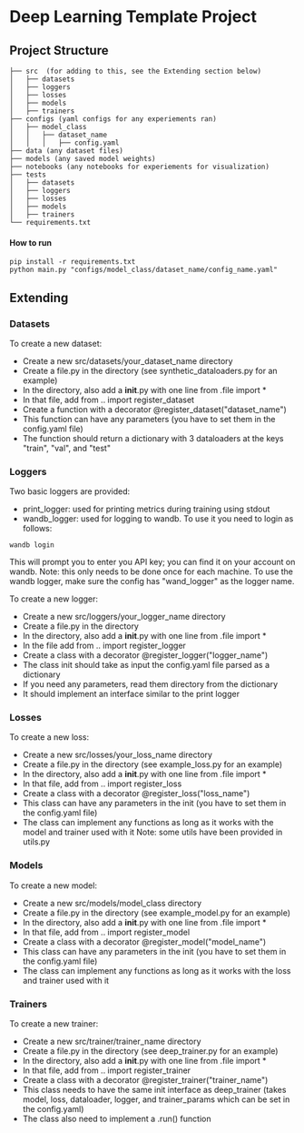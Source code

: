 # Deep Learning Template Project

## Project Structure
```
├── src  (for adding to this, see the Extending section below)
│   ├── datasets
│   ├── loggers
│   ├── losses
│   ├── models
│   ├── trainers
├── configs (yaml configs for any experiements ran)
│   ├── model_class
│   │   ├── dataset_name
│   │   │   ├── config.yaml
├── data (any dataset files)
├── models (any saved model weights)
├── notebooks (any notebooks for experiements for visualization)
├── tests
│   ├── datasets
│   ├── loggers
│   ├── losses
│   ├── models
│   ├── trainers
└── requirements.txt
```
#### How to run
```
pip install -r requirements.txt
python main.py "configs/model_class/dataset_name/config_name.yaml"
```

## Extending
### Datasets
To create a new dataset:
- Create a new src/datasets/your_dataset_name directory
- Create a file.py in the directory (see synthetic_dataloaders.py for an example)
- In the directory, also add a __init__.py with one line from .file import *
- In that file, add from .. import register_dataset
- Create a function with a decorator @register_dataset("dataset_name")
- This function can have any parameters (you have to set them in the config.yaml file)
- The function should return a dictionary with 3 dataloaders at the keys "train", "val", and "test"

### Loggers
Two basic loggers are provided:
- print_logger: used for printing metrics during training using stdout
- wandb_logger: used for logging to wandb. To use it you need to login as follows:
```
wandb login
```
This will prompt you to enter you API key; you can find it on your account on wandb. Note: this only needs to be done once for each machine. To use the wandb logger, make sure the config has "wand_logger" as the logger name.

To create a new logger:
- Create a new src/loggers/your_logger_name directory
- Create a file.py in the directory
- In the directory, also add a __init__.py with one line from .file import *
- In the file add from .. import register_logger
- Create a class with a decorator @register_logger("logger_name")
- The class init should take as input the config.yaml file parsed as a dictionary
- If you need any parameters, read them directory from the dictionary
- It should implement an interface similar to the print logger

### Losses
To create a new loss:
- Create a new src/losses/your_loss_name directory
- Create a file.py in the directory (see example_loss.py for an example)
- In the directory, also add a __init__.py with one line from .file import *
- In that file, add from .. import register_loss
- Create a class with a decorator @register_loss("loss_name")
- This class can have any parameters in the init (you have to set them in the config.yaml file)
- The class can implement any functions as long as it works with the model and trainer used with it
Note: some utils have been provided in utils.py

### Models
To create a new model:
- Create a new src/models/model_class directory
- Create a file.py in the directory (see example_model.py for an example)
- In the directory, also add a __init__.py with one line from .file import *
- In that file, add from .. import register_model
- Create a class with a decorator @register_model("model_name")
- This class can have any parameters in the init (you have to set them in the config.yaml file)
- The class can implement any functions as long as it works with the loss and trainer used with it

### Trainers
To create a new trainer:
- Create a new src/trainer/trainer_name directory
- Create a file.py in the directory (see deep_trainer.py for an example)
- In the directory, also add a __init__.py with one line from .file import *
- In that file, add from .. import register_trainer
- Create a class with a decorator @register_trainer("trainer_name")
- This class needs to have the same init interface as deep_trainer (takes model, loss, dataloader, logger, and trainer_params which can be set in the config.yaml)
- The class also need to implement a .run() function
